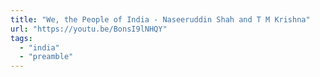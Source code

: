 ```yaml
---
title: "We, the People of India - Naseeruddin Shah and T M Krishna"
url: "https://youtu.be/BonsI9lNHQY"
tags:
  - "india"
  - "preamble"
---
```


